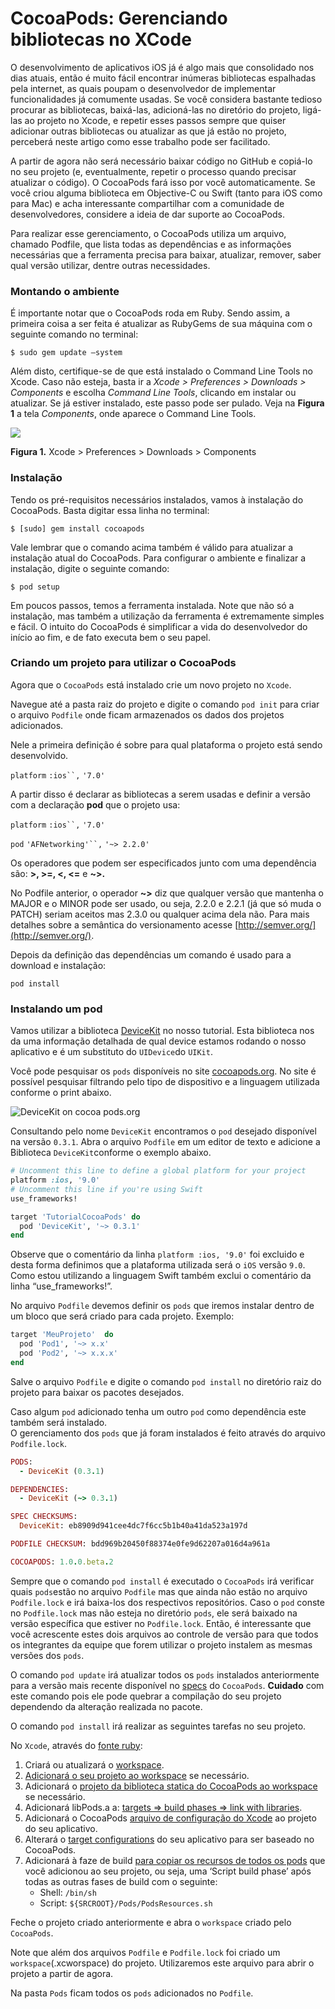 
# CocoaPods: Gerenciando bibliotecas no XCode

O desenvolvimento de aplicativos iOS já é algo mais que consolidado nos dias atuais, então é muito fácil encontrar inúmeras bibliotecas espalhadas pela internet, as quais poupam o desenvolvedor de implementar funcionalidades já comumente usadas. Se você considera bastante tedioso procurar as bibliotecas, baixá-las, adicioná-las no diretório do projeto, ligá-las ao projeto no Xcode, e repetir esses passos sempre que quiser adicionar outras bibliotecas ou atualizar as que já estão no projeto, perceberá neste artigo como esse trabalho pode ser facilitado.

A partir de agora não será necessário baixar código no GitHub e copiá-lo no seu projeto (e, eventualmente, repetir o processo quando precisar atualizar o código). O CocoaPods fará isso por você automaticamente. Se você criou alguma biblioteca em Objective-C ou Swift (tanto para iOS como para Mac) e acha interessante compartilhar com a comunidade de desenvolvedores, considere a ideia de dar suporte ao CocoaPods.

Para realizar esse gerenciamento, o CocoaPods utiliza um arquivo, chamado Podfile, que lista todas as dependências e as informações necessárias que a ferramenta precisa para baixar, atualizar, remover, saber qual versão utilizar, dentre outras necessidades.

### Montando o ambiente

É importante notar que o CocoaPods roda em Ruby. Sendo assim, a primeira coisa a ser feita é atualizar as RubyGems de sua máquina com o seguinte comando no terminal:

```shell
$ sudo gem update –system
````

Além disto, certifique-se de que está instalado o Command Line Tools no Xcode. Caso não esteja, basta ir a  _Xcode > Preferences > Downloads > Components_  e escolha  _Command Line Tools_, clicando em instalar ou atualizar. Se já estiver instalado, este passo pode ser pulado. Veja na  **Figura 1** a tela  _Components_, onde aparece o Command Line Tools.

![](http://arquivo.devmedia.com.br/REVISTAS/mobile/imagens/54/4/1.png)

**Figura 1.**  Xcode > Preferences > Downloads > Components

### Instalação

Tendo os pré-requisitos necessários instalados, vamos à instalação do CocoaPods. Basta digitar essa linha no terminal:

```shell
$ [sudo] gem install cocoapods
````
Vale lembrar que o comando acima também é válido para atualizar a instalação atual do CocoaPods. Para configurar o ambiente e finalizar a instalação, digite o seguinte comando:

```shell
$ pod setup
```
Em poucos passos, temos a ferramenta instalada. Note que não só a instalação, mas também a utilização da ferramenta é extremamente simples e fácil. O intuito do CocoaPods é simplificar a vida do desenvolvedor do início ao fim, e de fato executa bem o seu papel.

### Criando um projeto para utilizar o CocoaPods

Agora que o  `CocoaPods`  está instalado crie um novo projeto no  `Xcode`.

Navegue até a pasta raiz do projeto e digite o comando  `pod init`  para criar o arquivo  `Podfile`  onde ficam armazenados os dados dos projetos adicionados.

Nele a primeira definição é sobre para qual plataforma o projeto está sendo desenvolvido.

`platform` `:ios``,` `'7.0'`

A partir disso é declarar as bibliotecas a serem usadas e definir a versão com a declaração  **pod**  que o projeto usa:

`platform` `:ios``,` `'7.0'`

`pod` `'AFNetworking'``,` `'~> 2.2.0'`

Os operadores que podem ser especificados junto com uma dependência são: **>, >=, <, <=** e **~>.**  

No Podfile anterior, o operador  **~>**  diz que qualquer versão que mantenha o MAJOR e o MINOR pode ser usado, ou seja, 2.2.0 e 2.2.1 (já que só muda o PATCH) seriam aceitos mas 2.3.0 ou qualquer acima dela não. Para mais detalhes sobre a semântica do versionamento acesse  [http://semver.org/](http://semver.org/).

Depois da definição das dependências um comando é usado para a download e instalação:

`pod install`

### Instalando um pod

Vamos utilizar a biblioteca  [DeviceKit](https://github.com/dennisweissmann/DeviceKit)  no nosso tutorial. Esta biblioteca nos da uma informação detalhada de qual device estamos rodando o nosso aplicativo e é um substituto do `UIDevice`do  `UIKit`.

Você pode pesquisar os  `pods`  disponíveis no site [cocoapods.org](https://cocoapods.org/). No site é possível pesquisar filtrando pelo tipo de dispositivo e a linguagem utilizada conforme o print abaixo.

![DeviceKit on cocoa pods.org](https://mateusfsilvablog.files.wordpress.com/2017/03/devicekit-on-cocoa-pods-org.png?w=1024&h=481)

Consultando pelo nome  `DeviceKit`  encontramos o  `pod`  desejado disponível na versão  `0.3.1`. Abra o arquivo  `Podfile`  em um editor de texto e adicione a Biblioteca  `DeviceKit`conforme o exemplo abaixo.

```ruby
# Uncomment this line to define a global platform for your project
platform :ios, '9.0'
# Uncomment this line if you're using Swift
use_frameworks!

target 'TutorialCocoaPods' do
  pod 'DeviceKit', '~> 0.3.1'
end
```

Observe que o comentário da linha  `platform :ios, '9.0'`  foi excluido e desta forma definimos que a plataforma utilizada será o  `iOS`  versão  `9.0`.  
Como estou utilizando a linguagem Swift também exclui o comentário da linha “use_frameworks!”.

No arquivo  `Podfile`  devemos definir os  `pods`  que iremos instalar dentro de um bloco que será criado para cada projeto. Exemplo:

```ruby
target 'MeuProjeto'  do
  pod 'Pod1', '~> x.x'
  pod 'Pod2', '~> x.x.x'
end
```

Salve o arquivo  `Podfile`  e digite o comando  `pod install` no diretório raiz do projeto para baixar os pacotes desejados.

Caso algum  `pod`  adicionado tenha um outro  `pod`  como dependência este também será instalado.  
O gerenciamento dos  `pods`  que já foram instalados é feito através do arquivo `Podfile.lock`.

```ruby
PODS:
  - DeviceKit (0.3.1)

DEPENDENCIES:
  - DeviceKit (~> 0.3.1)

SPEC CHECKSUMS:
  DeviceKit: eb8909d941cee4dc7f6cc5b1b40a41da523a197d

PODFILE CHECKSUM: bdd969b20450f88374e0fe9d62207a016d4a961a

COCOAPODS: 1.0.0.beta.2

```

Sempre que o comando  `pod install`  é executado o  `CocoaPods`  irá verificar quais  `pods`estão no arquivo  `Podfile`  mas que ainda não estão no arquivo  `Podfile.lock`  e irá baixa-los dos respectivos repositórios. Caso o  `pod`  conste no  `Podfile.lock`  mas não esteja no diretório  `pods`, ele será baixado na versão específica que estiver no  `Podfile.lock`. Então, é interessante que você acrescente estes dois arquivos ao controle de versão para que todos os integrantes da equipe que forem utilizar o projeto instalem as mesmas versões dos  `pods`.

O comando  `pod update`  irá atualizar todos os  `pods`  instalados anteriormente para a versão mais recente disponível no [specs](https://github.com/CocoaPods/Specs) do  `CocoaPods`.  **Cuidado**  com este comando pois ele pode quebrar a compilação do seu projeto dependendo da alteração realizada no pacote.

O comando  `pod install`  irá realizar as seguintes tarefas no seu projeto.

No  `Xcode`, através do  [fonte ruby](https://github.com/CocoaPods/CocoaPods/blob/master/lib/cocoapods/installer/user_project_integrator.rb#L61-L65):

1.  Criará ou atualizará o [workspace](https://github.com/CocoaPods/CocoaPods/blob/master/lib/cocoapods/installer/user_project_integrator.rb#L82).
2.  [Adicionará o seu projeto ao workspace](https://github.com/CocoaPods/CocoaPods/blob/master/lib/cocoapods/installer/user_project_integrator.rb#L88-L94) se necessário.
3.  Adicionará o [projeto da biblioteca statica do CocoaPods ao workspace](https://github.com/CocoaPods/CocoaPods/blob/master/lib/cocoapods/installer/target_installer.rb#L40-L61) se necessário.
4.  Adicionará libPods.a a: [targets => build phases => link with libraries](https://github.com/CocoaPods/CocoaPods/blob/master/lib/cocoapods/installer.rb#L385-L393).
5.  Adicionará o CocoaPods [arquivo de configuração do Xcode](https://github.com/CocoaPods/CocoaPods/blob/master/lib/cocoapods/installer/user_project_integrator/target_integrator.rb#L112) ao projeto do seu aplicativo.
6.  Alterará o [target configurations](https://github.com/CocoaPods/CocoaPods/blob/master/lib/cocoapods/generator/xcconfig/aggregate_xcconfig.rb#L46-L73) do seu aplicativo para ser baseado no CocoaPods.
7.  Adicionará à faze de build [para copiar os recursos de todos os pods](https://github.com/CocoaPods/CocoaPods/blob/master/lib/cocoapods/installer/user_project_integrator/target_integrator.rb#L145)  que você adicionou ao seu projeto, ou seja, uma ‘Script build phase’ após todas as outras fases de build com o seguinte:
    -   Shell: `/bin/sh`
    -   Script: `${SRCROOT}/Pods/PodsResources.sh`

Feche o projeto criado anteriormente e abra o  `workspace`  criado pelo  `CocoaPods`.

Note que além dos arquivos  `Podfile`  e  `Podfile.lock`  foi criado um  `workspace`(.xcworspace) do projeto. Utilizaremos este arquivo para abrir o projeto a partir de agora.

Na pasta  `Pods`  ficam todos os  `pods`  adicionados no  `Podfile`.
